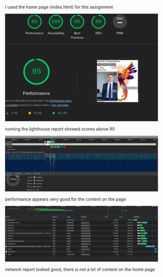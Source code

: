 I used the home page (index.html) for this assignment

![lighthouse report](image.png)

running the lighthouse report showed scores above 90

![performance report](image-2.png)

performance appears very good for the content on the page

![network report](image-1.png)

network report looked good, there is not a lot of content on the home page 

